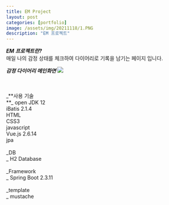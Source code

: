 ```yaml
---
title: EM Project
layout: post
categories: [portfolio]
image: /assets/img/20211118/1.PNG
description: "EM 프로젝트"
---
```


_**EM 프로젝트란?<br>**_
매일 나의 감정 상태를 체크하여 다이어리로 기록을 남기는 페이지 입니다. 

_**감정 다이어리 메인화면**_
<img src="/showRoom/assets/img/20211118/1.PNG"> 

<br>
<br>
_**사용 기술<br>**_
open JDK 12<br>
iBatis 2.1.4<br>
HTML<br>
CSS3<br>
javascript<br>
Vue.js 2.6.14<br>
jpa
<br>
<br>
_DB<br>_
H2 Database
<br>
<br>
_Framework<br>_
Spring Boot 2.3.11
<br>
<br>
_template<br>_
mustache<br>
<br>
<br> 


 
